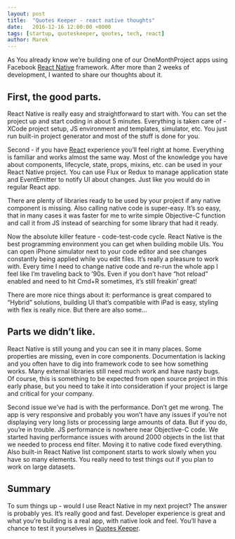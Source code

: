 ```yaml
---
layout: post
title:  "Quotes Keeper - react native thoughts"
date:   2016-12-16 12:00:00 +0000
tags: [startup, quoteskeeper, quotes, tech, react]
author: Marek
---
```


As You already know we’re building one of our OneMonthProject apps using Facebook [React Native](https://facebook.github.io/react-native/) framework. After more than 2 weeks of development, I wanted to share our thoughts about it.

## First, the good parts.
React Native is really easy and straightforward to start with. You can set the project up and start coding in about 5 minutes. Everything is taken care of - XCode project setup, JS environment and templates, simulator, etc. You just run built-in project generator and most of the stuff is done for you.

Second - if you have [React](https://facebook.github.io/react/) experience you’ll feel right at home. Everything is familiar and works almost the same way. Most of the knowledge you have about components, lifecycle, state, props, mixins, etc. can be used in your React Native project. You can use Flux or Redux to manage application state and EventEmitter to notify UI about changes. Just like you would do in regular React app.

There are plenty of libraries ready to be used by your project if any native component is missing. Also calling native code is super-easy. It’s so easy, that in many cases it was faster for me to write simple Objective-C function and call it from JS instead of searching for some library that had it ready.

Now the absolute killer feature - code-test-code cycle. React Native is the best programming environment you can get when building mobile UIs. You can open iPhone simulator next to your code editor and see changes constantly being applied while you edit files. It’s really a pleasure to work with. Every time I need to change native code and re-run the whole app I feel like I’m traveling back to ’90s. Even if you don’t have “hot reload” enabled and need to hit Cmd+R sometimes, it’s still freakin’ great!

There are more nice things about it: performance is great compared to “Hybrid” solutions, building UI that’s compatible with iPad is easy, styling with flex is really nice. But there are also some…

## Parts we didn’t like.
React Native is still young and you can see it in many places. Some properties are missing, even in core components. Documentation is lacking and you often have to dig into framework code to see how something works. Many external libraries still need much work and have nasty bugs. Of course, this is something to be expected from open source project in this early phase, but you need to take it into consideration if your project is large and critical for your company.

Second issue we’ve had is with the performance. Don’t get me wrong. The app is very responsive and probably you won’t have any issues if you’re not displaying very long lists or processing large amounts of data. But if you do, you’re in trouble. JS performance is nowhere near Objective-C code. We started having performance issues with around 2000 objects in the list that we needed to process end filter. Moving it to native code fixed everything. Also built-in React Native list component starts to work slowly when you have so many elements. You really need to test things out if you plan to work on large datasets.
 
## Summary
To sum things up - would I use React Native in my next project? The answer is probably yes. It’s really good and fast. Developer experience is great and what you’re building is a real app, with native look and feel. You’ll have a chance to test it yourselves in [Quotes Keeper](http://quoteskeeper.com).


